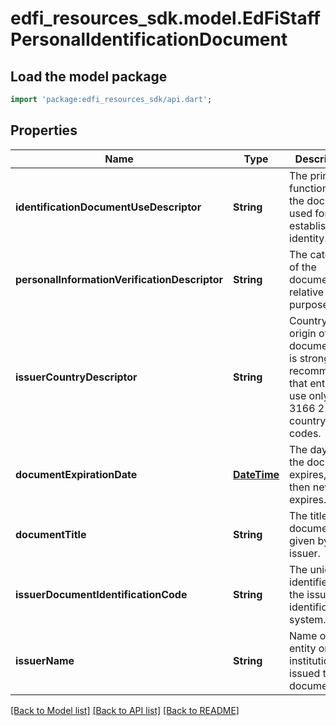 # edfi_resources_sdk.model.EdFiStaffPersonalIdentificationDocument

## Load the model package
```dart
import 'package:edfi_resources_sdk/api.dart';
```

## Properties
Name | Type | Description | Notes
------------ | ------------- | ------------- | -------------
**identificationDocumentUseDescriptor** | **String** | The primary function of the document used for establishing identity. | 
**personalInformationVerificationDescriptor** | **String** | The category of the document relative to its purpose. | 
**issuerCountryDescriptor** | **String** | Country of origin of the document. It is strongly recommended that entries use only ISO 3166 2-letter country codes. | [optional] 
**documentExpirationDate** | [**DateTime**](DateTime.md) | The day when the document  expires, if null then never expires. | [optional] 
**documentTitle** | **String** | The title of the document given by the issuer. | [optional] 
**issuerDocumentIdentificationCode** | **String** | The unique identifier on the issuer's identification system. | [optional] 
**issuerName** | **String** | Name of the entity or institution that issued the document. | [optional] 

[[Back to Model list]](../README.md#documentation-for-models) [[Back to API list]](../README.md#documentation-for-api-endpoints) [[Back to README]](../README.md)


